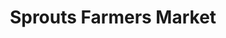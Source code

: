 ---
title: "Sprouts Farmers Market"
url: /houston/sprouts-farmers-market-north-highway-6/
shop: Supermarkt
---
